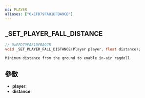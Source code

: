 ```yaml
---
ns: PLAYER
aliases: ["0xEFD79FA81DFBA9CB"]
---
```

## _SET_PLAYER_FALL_DISTANCE

```c
// 0xEFD79FA81DFBA9CB
void _SET_PLAYER_FALL_DISTANCE(Player player, float distance);
```

```
Minimum distance from the ground to enable in-air ragdoll
```

## 參數
* **player**: 
* **distance**: 

